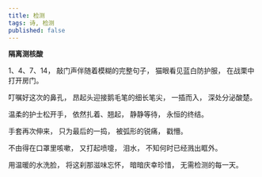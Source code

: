 ```yaml
---
title: 检测
tags: 诗, 检测
published: false
---
```


**隔离测核酸**

1、4、7、14，
敲门声伴随着模糊的完整句子，
猫眼看见蓝白防护服，
在战栗中打开房门。

叮嘱好这次的鼻孔，
昂起头迎接鹅毛笔的细长笔尖，
一插而入，
深处分泌酸楚。

温柔的护士松开手，
依然扎着、翘起，
静静等待，
永恒的终结。

手套再次伸来，
只为最后的一捣，
被弧形的锐痛，
戳懵。

不由得在口罩里咳嗽，
又打起喷嚏，
泪水，
不知何时已经溅出眶外。

用温暖的水洗脸，
将这刹那滋味忘怀，
暗暗庆幸珍惜，
无需检测的每一天。